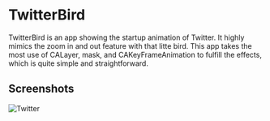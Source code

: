 TwitterBird
==========

TwitterBird is an app showing the startup animation of Twitter. It highly mimics the zoom in and out feature with that litte bird. This app takes the most use of CALayer, mask, and CAKeyFrameAnimation to fulfill the effects, which is quite simple and straightforward.

## Screenshots
![Twitter](https://github.com/soapyigu/30SwiftProjects/blob/master/Project%2013%20-%20TwitterBird/TwitterBird.gif)
